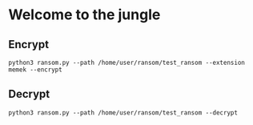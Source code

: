# Welcome to the jungle

## Encrypt
```
python3 ransom.py --path /home/user/ransom/test_ransom --extension memek --encrypt
```

## Decrypt
```
python3 ransom.py --path /home/user/ransom/test_ransom --decrypt
```
